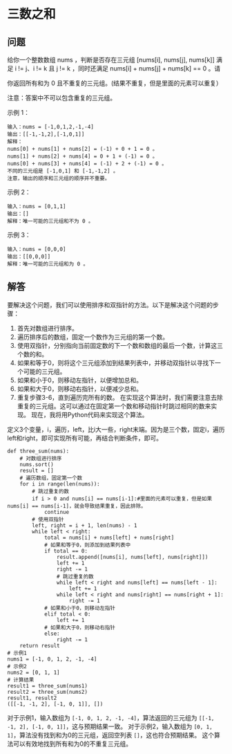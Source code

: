 # 三数之和
## 问题
给你一个整数数组 nums ，判断是否存在三元组 [nums[i], nums[j], nums[k]] 满足 i != j、i != k 且 j != k ，同时还满足 nums[i] + nums[j] + nums[k] == 0 。请

你返回所有和为 0 且不重复的三元组。(结果不重复，但是里面的元素可以重复）

注意：答案中不可以包含重复的三元组。

示例 1：
```
输入：nums = [-1,0,1,2,-1,-4]
输出：[[-1,-1,2],[-1,0,1]]
解释：
nums[0] + nums[1] + nums[2] = (-1) + 0 + 1 = 0 。
nums[1] + nums[2] + nums[4] = 0 + 1 + (-1) = 0 。
nums[0] + nums[3] + nums[4] = (-1) + 2 + (-1) = 0 。
不同的三元组是 [-1,0,1] 和 [-1,-1,2] 。
注意，输出的顺序和三元组的顺序并不重要。
```
示例 2：
```
输入：nums = [0,1,1]
输出：[]
解释：唯一可能的三元组和不为 0 。
```
示例 3：
```
输入：nums = [0,0,0]
输出：[[0,0,0]]
解释：唯一可能的三元组和为 0 。
```
## 解答
要解决这个问题，我们可以使用排序和双指针的方法。以下是解决这个问题的步骤：
1. 首先对数组进行排序。
2. 遍历排序后的数组，固定一个数作为三元组的第一个数。
3. 使用双指针，分别指向当前固定数的下一个数和数组的最后一个数，计算这三个数的和。
4. 如果和等于0，则将这个三元组添加到结果列表中，并移动双指针以寻找下一个可能的三元组。
5. 如果和小于0，则移动左指针，以便增加总和。
6. 如果和大于0，则移动右指针，以便减少总和。
7. 重复步骤3-6，直到遍历完所有的数。
在实现这个算法时，我们需要注意去除重复的三元组。这可以通过在固定第一个数和移动指针时跳过相同的数来实现。
现在，我将用Python代码来实现这个算法。

定义3个变量，i，遍历，left，比i大一些，right末端。因为是三个数，固定i，遍历left和right，即可实现所有可能，再结合判断条件，即可。

```
def three_sum(nums):
    # 对数组进行排序
    nums.sort()
    result = []
    # 遍历数组，固定第一个数
    for i in range(len(nums)):
        # 跳过重复的数
        if i > 0 and nums[i] == nums[i-1]:#里面的元素可以重复，但是如果nums[i] == nums[i-1]，就会导致结果重复，因此排除。
            continue
        # 使用双指针
        left, right = i + 1, len(nums) - 1
        while left < right:
            total = nums[i] + nums[left] + nums[right]
            # 如果和等于0，则添加到结果列表中
            if total == 0:
                result.append([nums[i], nums[left], nums[right]])
                left += 1
                right -= 1
                # 跳过重复的数
                while left < right and nums[left] == nums[left - 1]:
                    left += 1
                while left < right and nums[right] == nums[right + 1]:
                    right -= 1
            # 如果和小于0，则移动左指针
            elif total < 0:
                left += 1
            # 如果和大于0，则移动右指针
            else:
                right -= 1
    return result
# 示例1
nums1 = [-1, 0, 1, 2, -1, -4]
# 示例2
nums2 = [0, 1, 1]
# 计算结果
result1 = three_sum(nums1)
result2 = three_sum(nums2)
result1, result2
([[-1, -1, 2], [-1, 0, 1]], [])
```
对于示例1，输入数组为 `[-1, 0, 1, 2, -1, -4]`，算法返回的三元组为 `[[-1, -1, 2], [-1, 0, 1]]`，这与预期结果一致。
对于示例2，输入数组为 `[0, 1, 1]`，算法没有找到和为0的三元组，返回空列表 `[]`，这也符合预期结果。
这个算法可以有效地找到所有和为0的不重复三元组。

